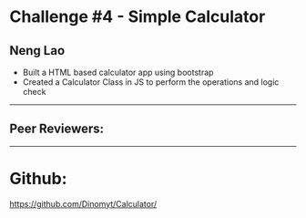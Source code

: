 # Challenge #4 - Simple Calculator

Neng Lao
---------------------
-  Built a HTML based calculator app using bootstrap
-  Created a Calculator Class in JS to perform the operations and logic check
 
----------------------

Peer Reviewers:  
---------------------
  
  
---------------------




# Github:  

https://github.com/Dinomyt/Calculator/
